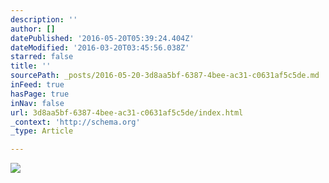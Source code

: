 ```yaml
---
description: ''
author: []
datePublished: '2016-05-20T05:39:24.404Z'
dateModified: '2016-03-20T03:45:56.038Z'
starred: false
title: ''
sourcePath: _posts/2016-05-20-3d8aa5bf-6387-4bee-ac31-c0631af5c5de.md
inFeed: true
hasPage: true
inNav: false
url: 3d8aa5bf-6387-4bee-ac31-c0631af5c5de/index.html
_context: 'http://schema.org'
_type: Article

---
```

![](https://the-grid-user-content.s3-us-west-2.amazonaws.com/1e9f1564-f6a8-4d2f-b9e7-9379e4f33984.png)